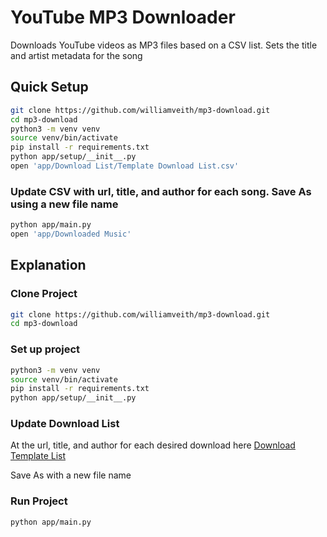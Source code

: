 # YouTube MP3 Downloader

Downloads YouTube videos as MP3 files based on a CSV list. Sets the title and artist metadata for the song

## Quick Setup

```sh
git clone https://github.com/williamveith/mp3-download.git
cd mp3-download
python3 -m venv venv
source venv/bin/activate
pip install -r requirements.txt
python app/setup/__init__.py
open 'app/Download List/Template Download List.csv'
```

### Update CSV with url, title, and author for each song. Save As using a new file name

```sh
python app/main.py
open 'app/Downloaded Music'
```

## Explanation

### Clone Project

```sh
git clone https://github.com/williamveith/mp3-download.git
cd mp3-download
```

### Set up project

```sh
python3 -m venv venv
source venv/bin/activate
pip install -r requirements.txt
python app/setup/__init__.py
```

### Update Download List

At the url, title, and author for each desired download here [Download Template List](./app/Download%20List/Template%20Download%20List.csv)

Save As with a new file name

### Run Project

```sh
python app/main.py
```
